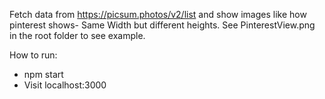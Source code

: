 Fetch data from https://picsum.photos/v2/list and show images like how pinterest shows- Same Width but different heights. See PinterestView.png in the root folder to see example. 

How to run:
 - npm start
 - Visit localhost:3000

